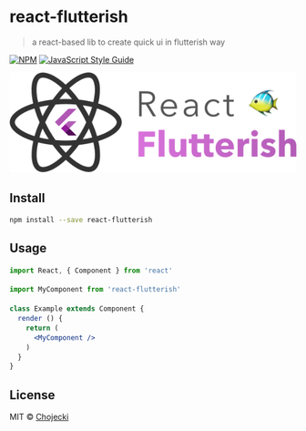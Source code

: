 # react-flutterish

> a react-based lib to create quick ui in flutterish way

[![NPM](https://img.shields.io/npm/v/react-flutterish.svg)](https://www.npmjs.com/package/react-flutterish) [![JavaScript Style Guide](https://img.shields.io/badge/code_style-standard-brightgreen.svg)](https://standardjs.com)

![react-flutterish logo](https://raw.githubusercontent.com/Chojecki/react-flutterish/master/react-f.png)

## Install

```bash
npm install --save react-flutterish
```

## Usage

```jsx
import React, { Component } from 'react'

import MyComponent from 'react-flutterish'

class Example extends Component {
  render () {
    return (
      <MyComponent />
    )
  }
}
```

## License

MIT © [Chojecki](https://github.com/Chojecki)
